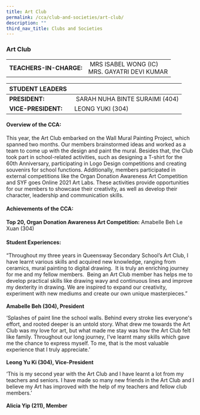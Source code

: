 ```yaml
---
title: Art Club
permalink: /cca/club-and-societies/art-club/
description: ""
third_nav_title: Clubs and Societies
---
```

### Art Club

|  	|  	|
|---	|---	|
| **TEACHERS-IN-CHARGE:** 	|  MRS ISABEL WONG (IC)<br> MRS. GAYATRI DEVI KUMAR 	|


| STUDENT LEADERS 	|  	|
|---	|---	|
| **PRESIDENT:** 	|   SARAH NUHA BINTE SURAIMI (404)	|
| **VICE-PRESIDENT:** 	|  LEONG YUKI (304) 	|

#### Overview of the CCA:

This year, the Art Club embarked on the Wall Mural Painting Project, which spanned two months. Our members brainstormed ideas and worked as a team to come up with the design and paint the mural. Besides that, the Club took part in school-related activities, such as designing a T-shirt for the 60th Anniversary, participating in Logo Design competitions and creating souvenirs for school functions. Additionally, members participated in external competitions like the Organ Donation Awareness Art Competition and SYF goes Online 2021 Art Labs. These activities provide opportunities for our members to showcase their creativity, as well as develop their character, leadership and communication skills.  

  

#### Achievements of the CCA:

**Top 20, Organ Donation Awareness Art Competition:** Amabelle Beh Le Xuan (304)

  

#### Student Experiences:

“Throughout my three years in Queensway Secondary School’s Art Club, I have learnt various skills and acquired new knowledge, ranging from ceramics, mural painting to digital drawing.  It is truly an enriching journey for me and my fellow members.  Being an Art Club member has helps me to develop practical skills like drawing wavy and continuous lines and improve my dexterity in drawing. We are inspired to expand our creativity, experiment with new mediums and create our own unique masterpieces.”  
<br> **Amabelle Beh (304), President**

‘Splashes of paint line the school walls. Behind every stroke lies everyone's effort, and rooted deeper is an untold story. What drew me towards the Art Club was my love for art, but what made me stay was how the Art Club felt like family. Throughout our long journey, I've learnt many skills which gave me the chance to express myself. To me, that is the most valuable experience that I truly appreciate.’  
<br> **Leong Yu Ki (304), Vice-President**   

‘This is my second year with the Art Club and I have learnt a lot from my teachers and seniors. I have made so many new friends in the Art Club and I believe my Art has improved with the help of my teachers and fellow club members.’  
<br> **Alicia Yip (211), Member**